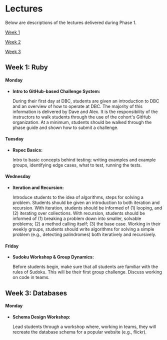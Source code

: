 # Lectures

Below are descriptions of the lectures delivered during Phase 1.

[Week 1](#week-1-ruby)

[Week 2](#week-2-object-oriented-programming)

[Week 3](#week-3-databases)

## Week 1: Ruby

#### Monday
* **<a name="github-based-challenge-system"></a>Intro to GitHub-based Challenge System:**

  During their first day at DBC, students are given an introduction to DBC and an overview of how to operate at DBC.  The majority of this information is delivered by Dave and Alex.  It is the responsibility of the instructors to walk students through the use of the cohort's GitHub organization.  At a minimum, students should be walked through the phase guide and shown how to submit a challenge.


#### Tuesday
* **<a name="rspec-basics"></a>Rspec Basics:**

  Intro to basic concepts behind testing: writing examples and example groups, identifying edge cases, what to test, running the tests.


#### Wednesday

* **<a name="iteration-and-recursion"></a>Iteration and Recursion:**

  Introduce students to the idea of algorithms, steps for solving a problem.  Students should be given an introduction to both iteration and recursion.  With iteration, students should be informed of (1) looping, and (2) iterating over collections.  With recursion, students should be informed of (1) breaking a problem down into smaller, solvable problems; (2) a method calling itself; (3) the base case.  Working in their weekly groups, students should write algorithms for solving a simple problem (e.g., detecting palindromes) both iteratively and recursively.


#### Friday

* **<a name="sudoku-workshop"></a>Sudoku Workshop & Group Dynamics:**

  Before students begin, make sure that all students are familiar with the rules of Sudoku.  This will be their first group challenge.  Discuss working on code in teams.



## Week 3: Databases

#### Monday

* **<a name="schema-design-workshop"></a>Schema Design Workshop:**

  Lead students through a workshop where, working in teams, they will recreate the database schema for a popular website (e.g., flickr).


